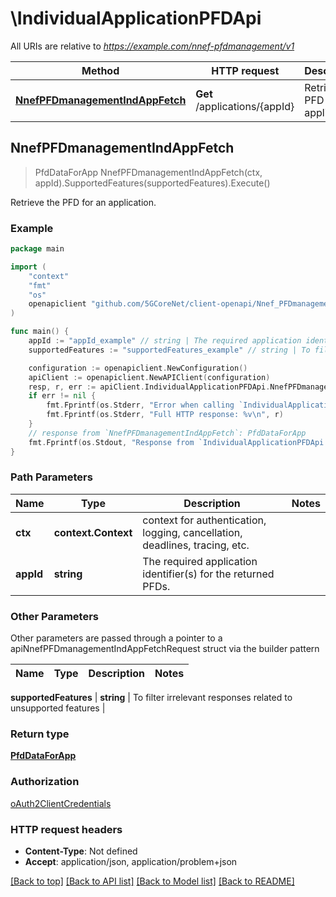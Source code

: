 # \IndividualApplicationPFDApi

All URIs are relative to *https://example.com/nnef-pfdmanagement/v1*

Method | HTTP request | Description
------------- | ------------- | -------------
[**NnefPFDmanagementIndAppFetch**](IndividualApplicationPFDApi.md#NnefPFDmanagementIndAppFetch) | **Get** /applications/{appId} | Retrieve the PFD for an application.



## NnefPFDmanagementIndAppFetch

> PfdDataForApp NnefPFDmanagementIndAppFetch(ctx, appId).SupportedFeatures(supportedFeatures).Execute()

Retrieve the PFD for an application.

### Example

```go
package main

import (
    "context"
    "fmt"
    "os"
    openapiclient "github.com/5GCoreNet/client-openapi/Nnef_PFDmanagement"
)

func main() {
    appId := "appId_example" // string | The required application identifier(s) for the returned PFDs.
    supportedFeatures := "supportedFeatures_example" // string | To filter irrelevant responses related to unsupported features (optional)

    configuration := openapiclient.NewConfiguration()
    apiClient := openapiclient.NewAPIClient(configuration)
    resp, r, err := apiClient.IndividualApplicationPFDApi.NnefPFDmanagementIndAppFetch(context.Background(), appId).SupportedFeatures(supportedFeatures).Execute()
    if err != nil {
        fmt.Fprintf(os.Stderr, "Error when calling `IndividualApplicationPFDApi.NnefPFDmanagementIndAppFetch``: %v\n", err)
        fmt.Fprintf(os.Stderr, "Full HTTP response: %v\n", r)
    }
    // response from `NnefPFDmanagementIndAppFetch`: PfdDataForApp
    fmt.Fprintf(os.Stdout, "Response from `IndividualApplicationPFDApi.NnefPFDmanagementIndAppFetch`: %v\n", resp)
}
```

### Path Parameters


Name | Type | Description  | Notes
------------- | ------------- | ------------- | -------------
**ctx** | **context.Context** | context for authentication, logging, cancellation, deadlines, tracing, etc.
**appId** | **string** | The required application identifier(s) for the returned PFDs. | 

### Other Parameters

Other parameters are passed through a pointer to a apiNnefPFDmanagementIndAppFetchRequest struct via the builder pattern


Name | Type | Description  | Notes
------------- | ------------- | ------------- | -------------

 **supportedFeatures** | **string** | To filter irrelevant responses related to unsupported features | 

### Return type

[**PfdDataForApp**](PfdDataForApp.md)

### Authorization

[oAuth2ClientCredentials](../README.md#oAuth2ClientCredentials)

### HTTP request headers

- **Content-Type**: Not defined
- **Accept**: application/json, application/problem+json

[[Back to top]](#) [[Back to API list]](../README.md#documentation-for-api-endpoints)
[[Back to Model list]](../README.md#documentation-for-models)
[[Back to README]](../README.md)

